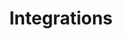 ---
title: Integrations
excerpt: ''
deprecated: false
hidden: false
metadata:
  title: ''
  description: ''
  robots: index
next:
  description: ''
---
